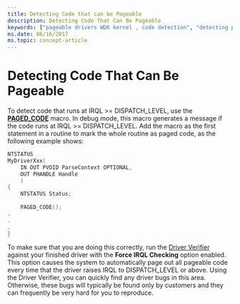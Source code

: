 ```yaml
---
title: Detecting Code that can be Pageable
description: Detecting Code That Can Be Pageable
keywords: ["pageable drivers WDK kernel , code detection", "detecting pageable code"]
ms.date: 06/16/2017
ms.topic: concept-article
---
```


# Detecting Code That Can Be Pageable





To detect code that runs at IRQL &gt;= DISPATCH\_LEVEL, use the [**PAGED_CODE**](./paged_code.md) macro. In debug mode, this macro generates a message if the code runs at IRQL &gt;= DISPATCH\_LEVEL. Add the macro as the first statement in a routine to mark the whole routine as paged code, as the following example shows:

```cpp
NTSTATUS 
MyDriverXxx( 
    IN OUT PVOID ParseContext OPTIONAL, 
    OUT PHANDLE Handle 
    ) 
{ 
    NTSTATUS Status; 
 
    PAGED_CODE(); 
. 
. 
. 
} 
```

To make sure that you are doing this correctly, run the [Driver Verifier](../devtest/driver-verifier.md) against your finished driver with the **Force IRQL Checking** option enabled. This option causes the system to automatically page out all pageable code every time that the driver raises IRQL to DISPATCH\_LEVEL or above. Using the Driver Verifier, you can quickly find any driver bugs in this area. Otherwise, these bugs will typically be found only by customers and they can frequently be very hard for you to reproduce.

